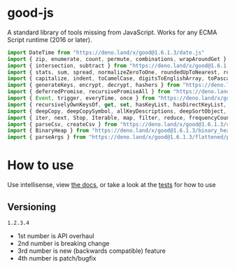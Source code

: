 # good-js

A standard library of tools missing from JavaScript. Works for any ECMA Script runtime (2016 or later).

```js
import DateTime from "https://deno.land/x/good@1.6.1.3/date.js"
import { zip, enumerate, count, permute, combinations, wrapAroundGet } from "https://deno.land/x/good@1.6.1.3/array.js"
import { intersection, subtract } from "https://deno.land/x/good@1.6.1.3/set.js"
import { stats, sum, spread, normalizeZeroToOne, roundedUpToNearest, roundedDownToNearest } from "https://deno.land/x/good@1.6.1.3/math.js"
import { capitalize, indent, toCamelCase, digitsToEnglishArray, toPascalCase, toKebabCase, toSnakeCase, toScreamingtoKebabCase, toScreamingtoSnakeCase, toRepresentation, toString, regex, findAll, iterativelyFindAll, escapeRegexMatch, escapeRegexReplace, extractFirst, isValidIdentifier, removeCommonPrefix, didYouMean } from "https://deno.land/x/good@1.6.1.3/string.js"
import { generateKeys, encrypt, decrypt, hashers } from "https://deno.land/x/good@1.6.1.3/encryption.js"
import { deferredPromise, recursivePromiseAll } from "https://deno.land/x/good@1.6.1.3/async.js"
import { Event, trigger, everyTime, once } from "https://deno.land/x/good@1.6.1.3/events.js"
import { recursivelyOwnKeysOf, get, set, hasKeyList, hasDirectKeyList, remove, merge, compareProperty, recursivelyIterateOwnKeysOf } from "https://deno.land/x/good@1.6.1.3/object.js"
import { deepCopy, deepCopySymbol, allKeyDescriptions, deepSortObject, shallowSortObject, isGeneratorType,isAsyncIterable, isSyncIterable, isTechnicallyIterable, isSyncIterableObjectOrContainer, allKeys } from "https://deno.land/x/good@1.6.1.3/value.js"
import { iter, next, Stop, Iterable, map, filter, reduce, frequencyCount, zip, count, enumerate, permute, combinations, slices, asyncIteratorToList, concurrentlyTransform, forkBy } from "https://deno.land/x/good@1.6.1.3/iterable.js"
import { parseCsv, createCsv } from "https://deno.land/x/good@1.6.1.3/csv.js"
import { BinaryHeap } from "https://deno.land/x/good@1.6.1.3/binary_heap.js"
import { parseArgs } from "https://deno.land/x/good@1.6.1.3/flattened/parse_args.js"
```


# How to use

Use intellisense, view [the docs](https://deno.land/x/good?doc), or take a look at the [tests](https://github.com/jeff-hykin/good-js/tree/master/tests) for how to use

## Versioning

`1.2.3.4`
- 1st number is API overhaul
- 2nd number is breaking change
- 3rd number is new (backwards compatible) feature 
- 4th number is patch/bugfix